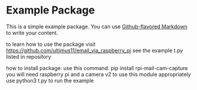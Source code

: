 # Example Package

This is a simple example package. You can use
[Github-flavored Markdown](https://github.com/ultimus11/email_via_raspberry_pi)
to write your content.

to learn how to use the package visit https://github.com/ultimus11/email_via_raspberry_pi
see the example t.py listed in repository

how to install package:
    use this command:
    pip install rpi-mail-cam-capture
you will need raspberry pi and a camera v2 to use this module appropriately
use python3 t.py to run the example
